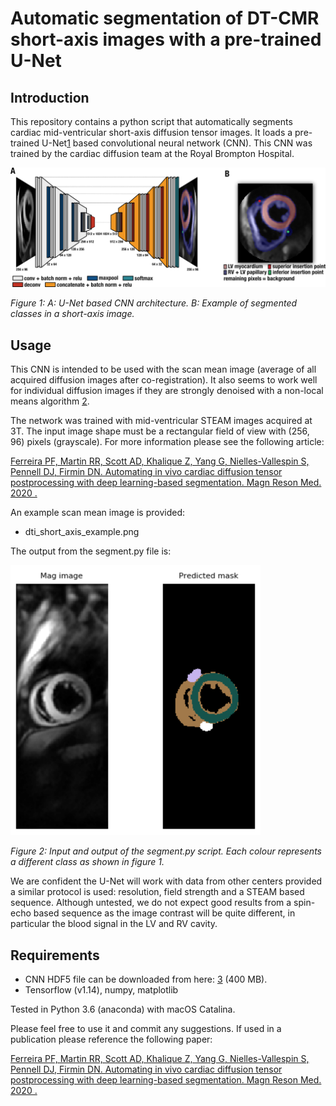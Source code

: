 # Automatic segmentation of DT-CMR short-axis images with a pre-trained U-Net

## Introduction

This repository contains a python script that automatically segments cardiac mid-ventricular short-axis diffusion tensor images. It loads a pre-trained U-Net[1] based convolutional neural network (CNN). This CNN was trained by the cardiac diffusion team at the Royal Brompton Hospital.

<p align="left">
<img src="https://github.com/Pedro-Filipe/DT_CMR_short_axis_conv_net/blob/master/figure_01.png" width="600px"/>
</p>

*Figure 1: A: U-Net based CNN architecture. B: Example of segmented classes in a short-axis image.*

## Usage
This CNN is intended to be used with the scan mean image (average of all acquired diffusion images after co-registration). It also seems to work well for individual diffusion images if they are strongly denoised with a non-local means algorithm [2].

The network was trained with mid-ventricular STEAM images acquired at 3T. The input image shape must be a rectangular field of view with (256, 96) pixels (grayscale). For more information please see the following article:

[Ferreira PF, Martin RR, Scott AD, Khalique Z, Yang G, Nielles-Vallespin S, Pennell DJ, Firmin DN. Automating in vivo cardiac diffusion tensor postprocessing with deep learning-based segmentation. Magn Reson Med. 2020 .
](https://doi.org/10.1002/mrm.28294)

An example scan mean image is provided:

- dti_short_axis_example.png

The output from the segment.py file is:

<p align="left">
<img src="https://github.com/Pedro-Filipe/DT_CMR_short_axis_conv_net/blob/master/figure_02.png" width="400px"/>
</p>

*Figure 2: Input and output of the segment.py script. Each colour represents a different class as shown in figure 1.*

We are confident the U-Net will work with data from other centers provided a similar protocol is used: resolution, field strength and a STEAM based sequence. Although untested, we do not expect good results from a spin-echo based sequence as the image contrast will be quite different, in particular the blood signal in the LV and RV cavity.

## Requirements

- CNN HDF5 file can be downloaded from here: [3] (400 MB).
- Tensorflow (v1.14), numpy, matplotlib

Tested in Python 3.6 (anaconda) with macOS Catalina.

Please feel free to use it and commit any suggestions. If used in a publication please reference the following paper:

[Ferreira PF, Martin RR, Scott AD, Khalique Z, Yang G, Nielles-Vallespin S, Pennell DJ, Firmin DN. Automating in vivo cardiac diffusion tensor postprocessing with deep learning-based segmentation. Magn Reson Med. 2020 .
](https://doi.org/10.1002/mrm.28294)

[1]: https://en.wikipedia.org/wiki/U-Net
[2]: https://en.wikipedia.org/wiki/Non-local_means
[3]: https://imperialcollegelondon.box.com/s/kyskr9fuo6z81ecvpncauq7xmhxtfkil

[figure_01]: https://github.com/ImperialCollegeLondon/DT_CMR_short_axis_conv_net/blob/master/figure_01.png
